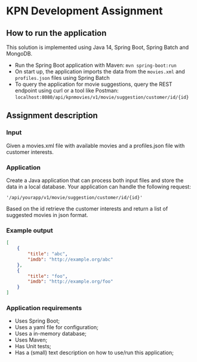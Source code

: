 # KPN Development Assignment
## How to run the application

This solution is implemented using Java 14, Spring Boot, Spring Batch and MongoDB. 

* Run the Spring Boot application with Maven: `mvn spring-boot:run`
* On start up, the application imports the data from the `movies.xml` and `profiles.json` files using Spring Batch
* To query the application for movie suggestions, query the REST endpoint using curl or a tool like Postman: `localhost:8080/api/kpnmovies/v1/movie/suggestion/customer/id/{id}` 

## Assignment description
### Input

Given a movies.xml file with available movies and a profiles.json file with customer interests.

### Application

Create a Java application that can process both input files and store the data in a local database. 
Your application can handle the following request:

`'/api/yourapp/v1/movie/suggestion/customer/id/{id}'`

Based on the id retrieve the customer interests and return a list of suggested movies in json format.

### Example output

```json
[
	{
		"title": "abc",
		"imdb": "http://example.org/abc"
	},
	{
		"title": "foo",
		"imdb": "http://example.org/foo"
	}
]
```

### Application requirements

* Uses Spring Boot;
* Uses a yaml file for configuration;
* Uses a in-memory database;
* Uses Maven;
* Has Unit tests;
* Has a (small) text description on how to use/run this application;
